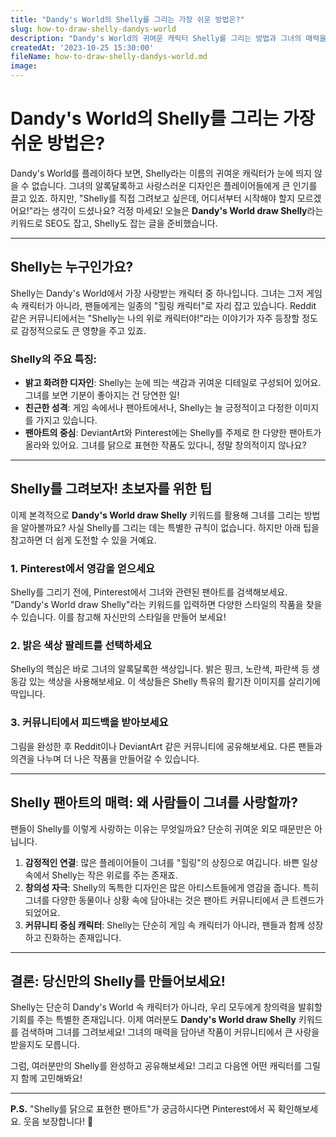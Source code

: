 ```yaml
---
title: "Dandy's World의 Shelly를 그리는 가장 쉬운 방법은?"
slug: how-to-draw-shelly-dandys-world
description: "Dandy's World의 귀여운 캐릭터 Shelly를 그리는 방법과 그녀의 매력을 탐구하세요. 팬아트, 커뮤니티 이야기, 그리고 그녀의 독특한 디자인 비밀까지 한눈에 확인하세요!"
createdAt: '2023-10-25 15:30:00'
fileName: how-to-draw-shelly-dandys-world.md
image: 
---
```


# Dandy's World의 Shelly를 그리는 가장 쉬운 방법은?

Dandy's World를 플레이하다 보면, Shelly라는 이름의 귀여운 캐릭터가 눈에 띄지 않을 수 없습니다. 그녀의 알록달록하고 사랑스러운 디자인은 플레이어들에게 큰 인기를 끌고 있죠. 하지만, "Shelly를 직접 그려보고 싶은데, 어디서부터 시작해야 할지 모르겠어요!"라는 생각이 드셨나요? 걱정 마세요! 오늘은 **Dandy's World draw Shelly**라는 키워드로 SEO도 잡고, Shelly도 잡는 글을 준비했습니다.

---

## Shelly는 누구인가요? 

Shelly는 Dandy's World에서 가장 사랑받는 캐릭터 중 하나입니다. 그녀는 그저 게임 속 캐릭터가 아니라, 팬들에게는 일종의 "힐링 캐릭터"로 자리 잡고 있습니다. Reddit 같은 커뮤니티에서는 "Shelly는 나의 위로 캐릭터야!"라는 이야기가 자주 등장할 정도로 감정적으로도 큰 영향을 주고 있죠.

### Shelly의 주요 특징:
- **밝고 화려한 디자인**: Shelly는 눈에 띄는 색감과 귀여운 디테일로 구성되어 있어요. 그녀를 보면 기분이 좋아지는 건 당연한 일!
- **친근한 성격**: 게임 속에서나 팬아트에서나, Shelly는 늘 긍정적이고 다정한 이미지를 가지고 있습니다.
- **팬아트의 중심**: DeviantArt와 Pinterest에는 Shelly를 주제로 한 다양한 팬아트가 올라와 있어요. 그녀를 닭으로 표현한 작품도 있다니, 정말 창의적이지 않나요?

---

## Shelly를 그려보자! 초보자를 위한 팁

이제 본격적으로 **Dandy's World draw Shelly** 키워드를 활용해 그녀를 그리는 방법을 알아볼까요? 사실 Shelly를 그리는 데는 특별한 규칙이 없습니다. 하지만 아래 팁을 참고하면 더 쉽게 도전할 수 있을 거예요.

### 1. **Pinterest에서 영감을 얻으세요**
Shelly를 그리기 전에, Pinterest에서 그녀와 관련된 팬아트를 검색해보세요. "Dandy's World draw Shelly"라는 키워드를 입력하면 다양한 스타일의 작품을 찾을 수 있습니다. 이를 참고해 자신만의 스타일을 만들어 보세요!

### 2. **밝은 색상 팔레트를 선택하세요**
Shelly의 핵심은 바로 그녀의 알록달록한 색상입니다. 밝은 핑크, 노란색, 파란색 등 생동감 있는 색상을 사용해보세요. 이 색상들은 Shelly 특유의 활기찬 이미지를 살리기에 딱입니다.

### 3. **커뮤니티에서 피드백을 받아보세요**
그림을 완성한 후 Reddit이나 DeviantArt 같은 커뮤니티에 공유해보세요. 다른 팬들과 의견을 나누며 더 나은 작품을 만들어갈 수 있습니다.

---

## Shelly 팬아트의 매력: 왜 사람들이 그녀를 사랑할까?

팬들이 Shelly를 이렇게 사랑하는 이유는 무엇일까요? 단순히 귀여운 외모 때문만은 아닙니다.

1. **감정적인 연결**: 많은 플레이어들이 그녀를 "힐링"의 상징으로 여깁니다. 바쁜 일상 속에서 Shelly는 작은 위로를 주는 존재죠.
2. **창의성 자극**: Shelly의 독특한 디자인은 많은 아티스트들에게 영감을 줍니다. 특히 그녀를 다양한 동물이나 상황 속에 담아내는 것은 팬아트 커뮤니티에서 큰 트렌드가 되었어요.
3. **커뮤니티 중심 캐릭터**: Shelly는 단순히 게임 속 캐릭터가 아니라, 팬들과 함께 성장하고 진화하는 존재입니다.

---

## 결론: 당신만의 Shelly를 만들어보세요!

Shelly는 단순히 Dandy's World 속 캐릭터가 아니라, 우리 모두에게 창의력을 발휘할 기회를 주는 특별한 존재입니다. 이제 여러분도 **Dandy's World draw Shelly** 키워드를 검색하며 그녀를 그려보세요! 그녀의 매력을 담아낸 작품이 커뮤니티에서 큰 사랑을 받을지도 모릅니다.

그럼, 여러분만의 Shelly를 완성하고 공유해보세요! 그리고 다음엔 어떤 캐릭터를 그릴지 함께 고민해봐요!

--- 

**P.S.** "Shelly를 닭으로 표현한 팬아트"가 궁금하시다면 Pinterest에서 꼭 확인해보세요. 웃음 보장합니다! 🐔